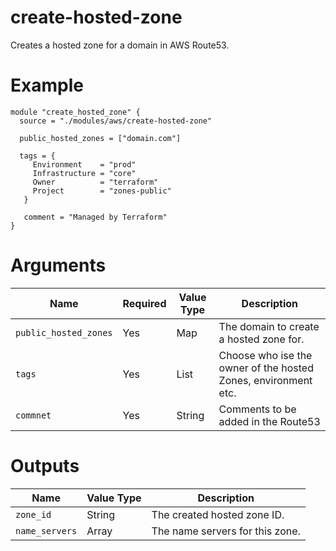 # create-hosted-zone

Creates a hosted zone for a domain in AWS Route53.

# Example

```hcl
module "create_hosted_zone" {
  source = "./modules/aws/create-hosted-zone"
  
  public_hosted_zones = ["domain.com"]
  
  tags = {
     Environment    = "prod"
     Infrastructure = "core"
     Owner          = "terraform"
     Project        = "zones-public"
   }

   comment = "Managed by Terraform"
}
```

# Arguments

| Name                      | Required | Value Type | Description
|---------------------------| -------- | ---------- | -----------
|`public_hosted_zones`      | Yes      | Map        | The domain to create a hosted zone for.
|`tags`                     | Yes      | List       | Choose who ise the owner of the hosted Zones, environment etc.
|`commnet`                  | Yes      | String     | Comments to be added in the Route53


# Outputs

| Name                      | Value Type | Description
|---------------------------| ---------- | -----------
|`zone_id`                  | String     | The created hosted zone ID.
|`name_servers`             | Array      | The name servers for this zone.
